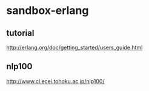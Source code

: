 # sandbox-erlang

## tutorial

http://erlang.org/doc/getting_started/users_guide.html

## nlp100

http://www.cl.ecei.tohoku.ac.jp/nlp100/
